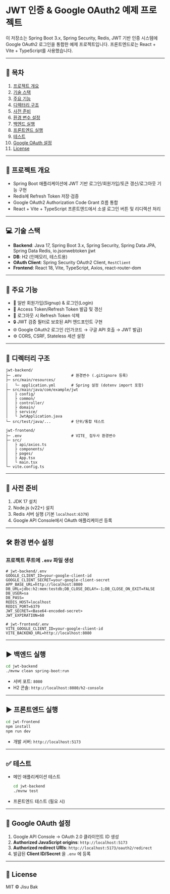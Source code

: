 # JWT 인증 & Google OAuth2 예제 프로젝트

이 저장소는 Spring Boot 3.x, Spring Security, Redis, JWT 기반 인증 시스템에 Google OAuth2 로그인을 통합한 예제 프로젝트입니다. 프론트엔드로는 React + Vite + TypeScript를 사용했습니다.

---

## 📝 목차

1. [프로젝트 개요](#프로젝트-개요)
2. [기술 스택](#기술-스택)
3. [주요 기능](#주요-기능)
4. [디렉터리 구조](#디렉터리-구조)
5. [사전 준비](#사전-준비)
6. [환경 변수 설정](#환경-변수-설정)
7. [백엔드 실행](#백엔드-실행)
8. [프론트엔드 실행](#프론트엔드-실행)
9. [테스트](#테스트)
10. [Google OAuth 설정](#google-oauth-설정)
11. [License](#license)

---

## 🎯 프로젝트 개요

* Spring Boot 애플리케이션에 JWT 기반 로그인/회원가입/토큰 갱신/로그아웃 기능 구현
* Redis에 Refresh Token 저장·검증
* Google OAuth2 Authorization Code Grant 흐름 통합
* React + Vite + TypeScript 프론트엔드에서 소셜 로그인 버튼 및 리디렉션 처리

---

## 💻 기술 스택

* **Backend**: Java 17, Spring Boot 3.x, Spring Security, Spring Data JPA, Spring Data Redis, io.jsonwebtoken jjwt
* **DB**: H2 (인메모리, 테스트용)
* **OAuth Client**: Spring Security OAuth2 Client, `RestClient`
* **Frontend**: React 18, Vite, TypeScript, Axios, react-router-dom

---

## 🚀 주요 기능

* 🚪 일반 회원가입(Signup) & 로그인(Login)
* 🔄 Access Token/Refresh Token 발급 및 갱신
* 🛑 로그아웃 시 Refresh Token 삭제
* 🔒 JWT 검증 필터로 보호된 API 엔드포인트 구현
* 🌐 Google OAuth2 로그인 (인가코드 → 구글 API 호출 → JWT 발급)
* ⚙️ CORS, CSRF, Stateless 세션 설정

---

## 📂 디렉터리 구조

```
jwt-backend/
├─ .env                      # 환경변수 (.gitignore 등록)
├─ src/main/resources/
│   └─ application.yml       # Spring 설정 (dotenv import 포함)
├─ src/main/java/com/example/jwt
│   ├ config/
│   ├ common/
│   ├ controller/
│   ├ domain/
│   ├ service/
│   └ JwtApplication.java
└─ src/test/java/...         # 단위/통합 테스트

jwt-frontend/
├─ .env                      # VITE_ 접두사 환경변수
├─ src/
│   ├ api/axios.ts
│   ├ components/
│   ├ pages/
│   ├ App.tsx
│   └ main.tsx
└─ vite.config.ts
```

---

## 🔧 사전 준비

1. JDK 17 설치
2. Node.js (v22+) 설치
3. Redis 서버 실행 (기본 `localhost:6379`)
4. Google API Console에서 OAuth 애플리케이션 등록

---

## 🛠 환경 변수 설정

### 프로젝트 루트에 `.env` 파일 생성

```dotenv
# jwt-backend/.env
GOOGLE_CLIENT_ID=your-google-client-id
GOOGLE_CLIENT_SECRET=your-google-client-secret
APP_BASE_URL=http://localhost:8080
DB_URL=jdbc:h2:mem:testdb;DB_CLOSE_DELAY=-1;DB_CLOSE_ON_EXIT=FALSE
DB_USER=sa
DB_PASS=
REDIS_HOST=localhost
REDIS_PORT=6379
JWT_SECRET=<Base64-encoded-secret>
JWT_EXPIRATION=60
```

```dotenv
# jwt-frontend/.env
VITE_GOOGLE_CLIENT_ID=your-google-client-id
VITE_BACKEND_URL=http://localhost:8080
```

---

## ▶️ 백엔드 실행

```bash
cd jwt-backend
./mvnw clean spring-boot:run
```

* 서버 포트: `8080`
* H2 콘솔: `http://localhost:8080/h2-console`

---

## ▶️ 프론트엔드 실행

```bash
cd jwt-frontend
npm install
npm run dev
```

* 개발 서버: `http://localhost:5173`

---

## ✅ 테스트

* 메인 애플리케이션 테스트

  ```bash
  cd jwt-backend
  ./mvnw test
  ```
* 프론트엔드 테스트 (필요 시)

---

## 🔐 Google OAuth 설정

1. Google API Console → OAuth 2.0 클라이언트 ID 생성
2. **Authorized JavaScript origins**: `http://localhost:5173`
3. **Authorized redirect URIs**: `http://localhost:5173/oauth2/redirect`
4. 발급된 **Client ID/Secret** 을 `.env` 에 등록

---

## 📄 License

MIT © Jisu Bak
